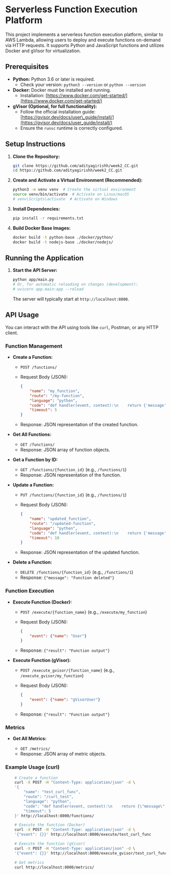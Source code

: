 # Serverless Function Execution Platform

This project implements a serverless function execution platform, similar to AWS Lambda, allowing users to deploy and execute functions on-demand via HTTP requests. It supports Python and JavaScript functions and utilizes Docker and gVisor for virtualization.

## Prerequisites

* **Python:** Python 3.6 or later is required.
    * Check your version: `python3 --version` or `python --version`
* **Docker:** Docker must be installed and running.
    * Installation: [https://www.docker.com/get-started/](https://www.docker.com/get-started/)
* **gVisor (Optional, for full functionality):**
    * Follow the official installation guide: [https://gvisor.dev/docs/user\_guide/install/](https://gvisor.dev/docs/user_guide/install/)
    * Ensure the `runsc` runtime is correctly configured.

## Setup Instructions

1.  **Clone the Repository:**

    ```bash
    git clone https://github.com/adityagirishh/week2_CC.git
    cd https://github.com/adityagirishh/week2_CC.git
    ```

2.  **Create and Activate a Virtual Environment (Recommended):**

    ```bash
    python3 -m venv venv  # Create the virtual environment
    source venv/bin/activate  # Activate on Linux/macOS
    # venv\Scripts\activate  # Activate on Windows
    ```

3.  **Install Dependencies:**

    ```bash
    pip install -r requirements.txt
    ```

4.  **Build Docker Base Images:**

    ```bash
    docker build -t python-base ./docker/python/
    docker build -t nodejs-base ./docker/nodejs/
    ```

## Running the Application

1.  **Start the API Server:**

    ```bash
    python app/main.py
    # Or, for automatic reloading on changes (development):
    # uvicorn app.main:app --reload
    ```

    The server will typically start at `http://localhost:8000`.

## API Usage

You can interact with the API using tools like `curl`, Postman, or any HTTP client.

### Function Management

* **Create a Function:**

    * `POST /functions/`
    * Request Body (JSON):

        ```json
        {
            "name": "my_function",
            "route": "/my-function",
            "language": "python",
            "code": "def handler(event, context):\n    return {'message': f'Hello, {event.get(\"name\", \"World\")}'}",
            "timeout": 5
        }
        ```

    * Response: JSON representation of the created function.

* **Get All Functions:**

    * `GET /functions/`
    * Response: JSON array of function objects.

* **Get a Function by ID:**

    * `GET /functions/{function_id}` (e.g., `/functions/1`)
    * Response: JSON representation of the function.

* **Update a Function:**

    * `PUT /functions/{function_id}` (e.g., `/functions/1`)
    * Request Body (JSON):

        ```json
        {
            "name": "updated_function",
            "route": "/updated-function",
            "language": "python",
            "code": "def handler(event, context):\n    return {'message': 'Updated function'}",
            "timeout": 10
        }
        ```

    * Response: JSON representation of the updated function.

* **Delete a Function:**

    * `DELETE /functions/{function_id}` (e.g., `/functions/1`)
    * Response: `{"message": "Function deleted"}`

### Function Execution

* **Execute Function (Docker):**

    * `POST /execute/{function_name}` (e.g., `/execute/my_function`)
    * Request Body (JSON):

        ```json
        {
            "event": {"name": "User"}
        }
        ```

    * Response: `{"result": "Function output"}`

* **Execute Function (gVisor):**

    * `POST /execute_gvisor/{function_name}` (e.g., `/execute_gvisor/my_function`)
    * Request Body (JSON):

        ```json
        {
            "event": {"name": "gVisorUser"}
        }
        ```

    * Response: `{"result": "Function output"}`

### Metrics

* **Get All Metrics:**

    * `GET /metrics/`
    * Response: JSON array of metric objects.

### Example Usage (curl)

```bash
    # Create a function
    curl -X POST -H "Content-Type: application/json" -d \
    '{
        "name": "test_curl_func",
        "route": "/curl_test",
        "language": "python",
        "code": "def handler(event, context):\n    return {\"message\": \"Hello from curl\"}",
        "timeout": 5
    }' http://localhost:8000/functions/

    # Execute the function (Docker)
    curl -X POST -H "Content-Type: application/json" -d \
    '{"event": {}}' http://localhost:8000/execute/test_curl_func

    # Execute the function (gVisor)
    curl -X POST -H "Content-Type: application/json" -d \
    '{"event": {}}' http://localhost:8000/execute_gvisor/test_curl_func

    # Get metrics
    curl http://localhost:8000/metrics/
